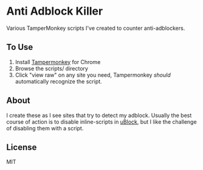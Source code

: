 # Anti Adblock Killer
Various TamperMonkey scripts I've created to counter anti-adblockers.

## To Use
1. Install [Tampermonkey](https://tampermonkey.net/) for Chrome
2. Browse the scripts/ directory
3. Click "view raw" on any site you need, Tampermonkey _should_ automatically recognize the script.

## About
I create these as I see sites that try to detect my adblock. Usually the best course of action is to disable inline-scripts in [uBlock](https://github.com/gorhill/uBlock), but I like the challenge of disabling them with a script.

## License
MIT
